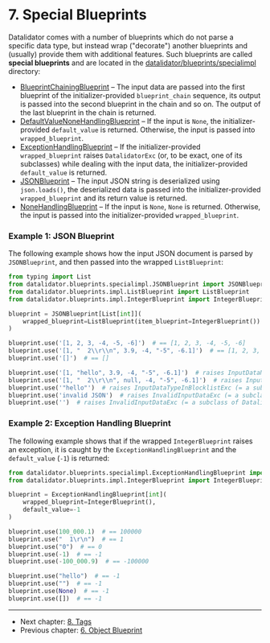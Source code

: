<!--
Copyright (c) 2022 Vít Labuda. All rights reserved.

Redistribution and use in source and binary forms, with or without modification, are permitted provided that the
following conditions are met:
 1. Redistributions of source code must retain the above copyright notice, this list of conditions and the following
    disclaimer.
 2. Redistributions in binary form must reproduce the above copyright notice, this list of conditions and the
    following disclaimer in the documentation and/or other materials provided with the distribution.
 3. Neither the name of the copyright holder nor the names of its contributors may be used to endorse or promote
    products derived from this software without specific prior written permission.

THIS SOFTWARE IS PROVIDED BY THE COPYRIGHT HOLDERS AND CONTRIBUTORS "AS IS" AND ANY EXPRESS OR IMPLIED WARRANTIES,
INCLUDING, BUT NOT LIMITED TO, THE IMPLIED WARRANTIES OF MERCHANTABILITY AND FITNESS FOR A PARTICULAR PURPOSE ARE
DISCLAIMED. IN NO EVENT SHALL THE COPYRIGHT HOLDER OR CONTRIBUTORS BE LIABLE FOR ANY DIRECT, INDIRECT, INCIDENTAL,
SPECIAL, EXEMPLARY, OR CONSEQUENTIAL DAMAGES (INCLUDING, BUT NOT LIMITED TO, PROCUREMENT OF SUBSTITUTE GOODS OR
SERVICES; LOSS OF USE, DATA, OR PROFITS; OR BUSINESS INTERRUPTION) HOWEVER CAUSED AND ON ANY THEORY OF LIABILITY,
WHETHER IN CONTRACT, STRICT LIABILITY, OR TORT (INCLUDING NEGLIGENCE OR OTHERWISE) ARISING IN ANY WAY OUT OF THE USE
OF THIS SOFTWARE, EVEN IF ADVISED OF THE POSSIBILITY OF SUCH DAMAGE.
-->


# 7. Special Blueprints

Datalidator comes with a number of blueprints which do not parse a specific data type, but instead wrap ("decorate") 
another blueprints and (usually) provide them with additional features. Such blueprints are called 
**special blueprints** and are located in the 
[datalidator/blueprints/specialimpl](../datalidator/blueprints/specialimpl) directory:
- [BlueprintChainingBlueprint](../datalidator/blueprints/specialimpl/BlueprintChainingBlueprint.py) – The input data 
  are passed into the first blueprint of the initializer-provided `blueprint_chain` sequence, its output is passed into 
  the second blueprint in the chain and so on. The output of the last blueprint in the chain is returned.
- [DefaultValueNoneHandlingBlueprint](../datalidator/blueprints/specialimpl/DefaultValueNoneHandlingBlueprint.py) –
  If the input is `None`, the initializer-provided `default_value` is returned. Otherwise, the input is passed into
  `wrapped_blueprint`.
- [ExceptionHandlingBlueprint](../datalidator/blueprints/specialimpl/ExceptionHandlingBlueprint.py) – If the 
  initializer-provided `wrapped_blueprint` raises `DatalidatorExc` (or, to be exact, one of its subclasses) while 
  dealing with the input data, the initializer-provided `default_value` is returned.
- [JSONBlueprint](../datalidator/blueprints/specialimpl/JSONBlueprint.py) – The input JSON string is deserialized using 
  `json.loads()`, the deserialized data is passed into the initializer-provided `wrapped_blueprint` and its return 
  value is returned.
- [NoneHandlingBlueprint](../datalidator/blueprints/specialimpl/NoneHandlingBlueprint.py) – If the input is `None`, 
  `None` is returned. Otherwise, the input is passed into the initializer-provided `wrapped_blueprint`.


### Example 1: JSON Blueprint
The following example shows how the input JSON document is parsed by `JSONBlueprint`, and then passed into the 
wrapped `ListBlueprint`:
```python
from typing import List
from datalidator.blueprints.specialimpl.JSONBlueprint import JSONBlueprint
from datalidator.blueprints.impl.ListBlueprint import ListBlueprint
from datalidator.blueprints.impl.IntegerBlueprint import IntegerBlueprint

blueprint = JSONBlueprint[List[int]](
    wrapped_blueprint=ListBlueprint(item_blueprint=IntegerBlueprint())
)

blueprint.use('[1, 2, 3, -4, -5, -6]')  # == [1, 2, 3, -4, -5, -6]
blueprint.use('[1, "  2\\r\\n", 3.9, -4, "-5", -6.1]')  # == [1, 2, 3, -4, -5, -6]
blueprint.use('[]')  # == []

blueprint.use('[1, "hello", 3.9, -4, "-5", -6.1]')  # raises InputDataNotConvertibleExc (= a subclass of DatalidatorExc)
blueprint.use('[1, "  2\\r\\n", null, -4, "-5", -6.1]')  # raises InputDataTypeNotInAllowlistExc (= a subclass of DatalidatorExc)
blueprint.use('"hello"')  # raises InputDataTypeInBlocklistExc (= a subclass of DatalidatorExc)
blueprint.use('invalid JSON')  # raises InvalidInputDataExc (= a subclass of DatalidatorExc)
blueprint.use('')  # raises InvalidInputDataExc (= a subclass of DatalidatorExc)
```


### Example 2: Exception Handling Blueprint
The following example shows that if the wrapped `IntegerBlueprint` raises an exception, it is caught by the 
`ExceptionHandlingBlueprint` and the `default_value` (`-1`) is returned:
```python
from datalidator.blueprints.specialimpl.ExceptionHandlingBlueprint import ExceptionHandlingBlueprint
from datalidator.blueprints.impl.IntegerBlueprint import IntegerBlueprint

blueprint = ExceptionHandlingBlueprint[int](
    wrapped_blueprint=IntegerBlueprint(),
    default_value=-1
)

blueprint.use(100_000.1)  # == 100000
blueprint.use("  1\r\n")  # == 1
blueprint.use("0")  # == 0
blueprint.use(-1)  # == -1
blueprint.use(-100_000.9)  # == -100000

blueprint.use("hello")  # == -1
blueprint.use("")  # == -1
blueprint.use(None)  # == -1
blueprint.use([])  # == -1
```

---

* Next chapter: [8. Tags](008_Tags.md)
* Previous chapter: [6. Object Blueprint](006_Object-Blueprint.md)

